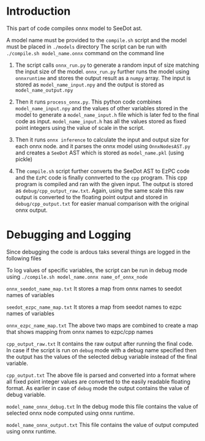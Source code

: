 # Introduction
This part of code compiles onnx model to SeeDot ast. 

A model name must be provided to the `compile.sh` script and the model must be placed in `./models` directory 
The script can be run with `./compile.sh model_name.onnx` command on the command line

1) The script calls `onnx_run.py` to generate a random input of size matching the input size of the model. `onnx_run.py` further runs the model using `onnxruntime` and stores the output result as a `numpy` array. The input is stored as `model_name_input.npy` and the output is stored as `model_name_output.npy`

2) Then it runs `process_onnx.py`. This python code combines `model_name_input.npy` and the values of other variables stored in the model to generate a `model_name_input.h` file which is later fed to the final code as input. `model_name_input.h` has all the values stored as fixed point integers using the value of scale in the script. 

3) Then it runs `onnx inference` to calculate the input and output size for each onnx node. and it parses the onnx model using `OnnxNodesAST.py` and creates a `SeeDot` AST which is stored as `model_name.pkl` (using pickle)

4) The `compile.sh` script further converts the SeeDot AST to EzPC code and the `EzPC` code is finally connverted to the `cpp` program. This cpp program is compiled and ran with the given input. The output is stored as `debug/cpp_output_raw.txt`. Again, using the same scale this raw output is converted to the floating point output and stored in `debug/cpp_output.txt` for easier manual comparison with the original onnx output. 

# Debugging and Logging
Since debugging the code is ardous taks several things are logged in the following files

To log values of specific variables, the script can be run in debug mode using `./compile.sh model_name.onnx name_of_onnx_node`

`onnx_seedot_name_map.txt` It stores a map from onnx names to seedot names of variables

`seedot_ezpc_name_map.txt` It stores a map from seedot names to ezpc names of variables

`onnx_ezpc_name_map.txt` The above two maps are combined to create a map that shows mapping from onnx names to ezpc/cpp names

`cpp_output_raw.txt` It contains the raw output after running the final code. In case if the script is run on `debug` mode with a debug name specified then the output has the values of the selected debug variable instead of the final variable. 

`cpp_output.txt` The above file is parsed and converted into a format where all fixed point integer values are converted to the easily readable floating format. As earlier in case of `debug` mode the output contains the value of debug variable.

`model_name_onnx_debug.txt` In the debug mode this file contains the value of selected onnx node computed using onnx runtime.

`model_name_onnx_output.txt` This file contains the value of output computed using onnx runtime. 



